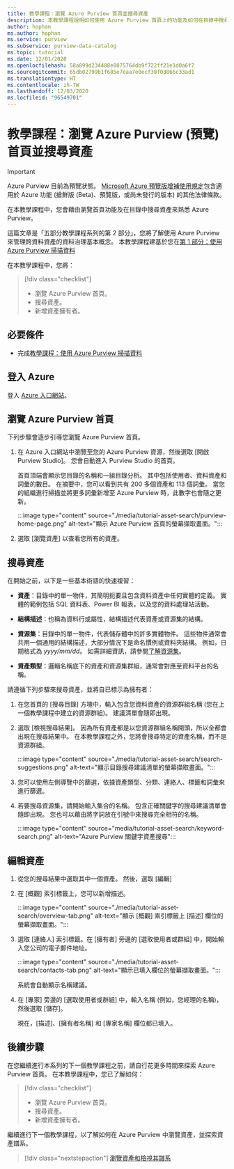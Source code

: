 ```yaml
---
title: 教學課程：瀏覽 Azure Purview 首頁並搜尋資產
description: 本教學課程說明如何使用 Azure Purview 首頁上的功能及如何在目錄中搜尋。
author: hophan
ms.author: hophan
ms.service: purview
ms.subservice: purview-data-catalog
ms.topic: tutorial
ms.date: 12/01/2020
ms.openlocfilehash: 58a899d234488e8075764db9f722ff21e1d0a6f7
ms.sourcegitcommit: 65db02799b1f685e7eaa7e0ecf38f03866c33ad1
ms.translationtype: HT
ms.contentlocale: zh-TW
ms.lasthandoff: 12/03/2020
ms.locfileid: "96549701"
---
```

# <a name="tutorial-navigate-the-azure-purview-preview-home-page-and-search-for-an-asset"></a>教學課程：瀏覽 Azure Purview (預覽) 首頁並搜尋資產

> [!IMPORTANT]
> Azure Purview 目前為預覽狀態。 [Microsoft Azure 預覽版增補使用規定](https://azure.microsoft.com/support/legal/preview-supplemental-terms/)包含適用於 Azure 功能 (搶鮮版 (Beta)、預覽版，或尚未發行的版本) 的其他法律條款。

在本教學課程中，您會藉由瀏覽首頁功能及在目錄中搜尋資產來熟悉 Azure Purview。

這篇文章是「五部分教學課程系列的第 2 部分」，您將了解使用 Azure Purview 來管理跨資料資產的資料治理基本概念。 本教學課程建基於您在[第 1 部分：使用 Azure Purview 掃描資料](tutorial-scan-data.md)

在本教學課程中，您將：

> [!div class="checklist"]
>
> * 瀏覽 Azure Purview 首頁。
> * 搜尋資產。
> * 新增資產擁有者。

## <a name="prerequisites"></a>必要條件

* 完成[教學課程：使用 Azure Purview 掃描資料](tutorial-scan-data.md)

## <a name="sign-in-to-azure"></a>登入 Azure

登入 [Azure 入口網站](https://portal.azure.com)。

## <a name="navigate-the-azure-purview-home-page"></a>瀏覽 Azure Purview 首頁

下列步驟會逐步引導您瀏覽 Azure Purview 首頁。

1. 在 Azure 入口網站中瀏覽至您的 Azure Purview 資源，然後選取 [開啟 Purview Studio]。 您會自動進入 Purview Studio 的首頁。

   首頁頂端會顯示您目錄的名稱和一組目錄分析。 其中包括使用者、資料資產和詞彙的數目。 在摘要中，您可以看到共有 200 多個資產和 113 個詞彙。 當您的組織進行掃描並將更多詞彙新增至 Azure Purview 時，此數字也會隨之更新。

   :::image type="content" source="./media/tutorial-asset-search/purview-home-page.png" alt-text="顯示 Azure Purview 首頁的螢幕擷取畫面。":::

1. 選取 [瀏覽資產] 以查看您所有的資產。

## <a name="search-for-an-asset"></a>搜尋資產

在開始之前，以下是一些基本術語的快速複習：

* **資產**：目錄中的單一物件，其簡明扼要且包含資料資產中任何實體的定義。 實體的範例包括 SQL 資料表、Power BI 報表，以及您的資料處理站活動。
  
* **結構描述**：也稱為資料行或屬性，結構描述代表資產或資源集的結構。

* **資源集**：目錄中的單一物件，代表儲存體中的許多實體物件。 這些物件通常會共用一個通用的結構描述，大部分情況下是命名慣例或資料夾結構。 例如，日期格式為 *yyyy/mm/dd*。 如需詳細資訊，請參閱[了解資源集](concept-resource-sets.md)。

* **資產類型**：邏輯名稱底下的資產和資源集群組，通常會對應至資料平台的名稱。

請遵循下列步驟來搜尋資產，並將自已標示為擁有者：

1. 在您首頁的 [搜尋目錄] 方塊中，輸入包含您資料資產的資源群組名稱 (您在上一個教學課程中建立的資源群組)。 建議清單會隨即出現。

1. 選取 [檢視搜尋結果]。 因為所有資產都是以您資源群組名稱開頭，所以全都會出現在搜尋結果中。 在本教學課程之外，您將會搜尋特定的資產名稱，而不是資源群組。

    :::image type="content" source="./media/tutorial-asset-search/search-suggestions.png" alt-text="顯示目錄搜尋建議清單的螢幕擷取畫面。":::

1. 您可以使用左側導覽中的篩選，依據資產類型、分類、連絡人、標籤和詞彙來進行篩選。

1. 若要搜尋資源集，請開始輸入集合的名稱。 包含正確關鍵字的搜尋建議清單會隨即出現。 您也可以藉由將字詞放在引號中來搜尋完全相符的名稱。

   :::image type="content" source="media/tutorial-asset-search/keyword-search.png" alt-text="Azure Purview 關鍵字資產搜尋":::

## <a name="edit-an-asset"></a>編輯資產

1. 從您的搜尋結果中選取其中一個資產。 然後，選取 [編輯]

1. 在 [概觀] 索引標籤上，您可以新增描述。

    :::image type="content" source="./media/tutorial-asset-search/overview-tab.png" alt-text="顯示 [概觀] 索引標籤上 [描述] 欄位的螢幕擷取畫面。":::

1. 選取 [連絡人] 索引標籤。在 [擁有者] 旁邊的 [選取使用者或群組] 中，開始輸入您公司的電子郵件地址。

    :::image type="content" source="./media/tutorial-asset-search/contacts-tab.png" alt-text="顯示已填入欄位的螢幕擷取畫面。":::

    系統會自動顯示名稱建議。

1. 在 [專家] 旁邊的 [選取使用者或群組] 中，輸入名稱 (例如，您經理的名稱)，然後選取 [儲存]。

    現在，[描述]、[擁有者名稱] 和 [專家名稱] 欄位都已填入。

## <a name="next-steps"></a>後續步驟

在您繼續進行本系列的下一個教學課程之前，請自行花更多時間來探索 Azure Purview 首頁。 在本教學課程中，您已了解如何：

> [!div class="checklist"]
>
> * 瀏覽 Azure Purview 首頁。
> * 搜尋資產。
> * 新增資產擁有者。

繼續進行下一個教學課程，以了解如何在 Azure Purview 中瀏覽資產，並探索資產譜系。

> [!div class="nextstepaction"]
> [瀏覽資產和檢視其譜系](tutorial-browse-and-view-lineage.md)
